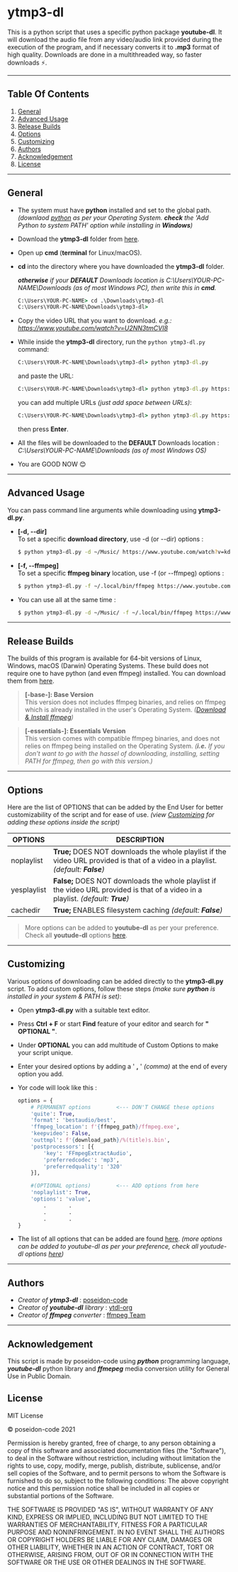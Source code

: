 # **ytmp3-dl**

This is a python script that uses a specific python package **youtube-dl**. It will download the audio file from any video/audio link provided during the execution of the program, and if necessary converts it to **.mp3** format of high quality. Downloads are done in a multithreaded way, so faster downloads ⚡.

---

## **Table Of Contents**

1.  [General](#General)
2.  [Advanced Usage](#Advanced-Usage)
3.  [Release Builds](#Release-Builds)
4.  [Options](#Options)
5.  [Customizing](#Customizing)
6.  [Authors](#Authors)
7.  [Acknowledgement](#Acknowledgement)
8.  [License](#License)

---

<a name="General"></a>

## General

- The system must have **python** installed and set to the global path. _(downlaod [python](https://www.python.org/downloads/) as per your Operating System. **check** the 'Add Python to system PATH' option while installing in **Windows**)_

- Download the **ytmp3-dl** folder from [here](https://github.com/poseidon-code/ytmp3-dl/archive/master.zip 'ytmp3-dl').

- Open up **cmd** (**terminal** for Linux/macOS).

- **cd** into the directory where you have downloaded the **ytmp3-dl** folder.

  _**otherwise** if your **DEFAULT** Downloads location is C:\Users\YOUR-PC-NAME\Downloads (as of most Windows PC), then write this in **cmd**._

  ```cmd
  C:\Users\YOUR-PC-NAME> cd .\Downloads\ytmp3-dl
  C:\Users\YOUR-PC-NAME\Downloads\ytmp3-dl>
  ```

- Copy the video URL that you want to download. _e.g.: https://www.youtube.com/watch?v=U2NN3tmCVI8_

- While inside the **ytmp3-dl** directory, run the `python ytmp3-dl.py` command:

  ```cmd
  C:\Users\YOUR-PC-NAME\Downloads\ytmp3-dl> python ytmp3-dl.py
  ```

  and paste the URL:

  ```cmd
  C:\Users\YOUR-PC-NAME\Downloads\ytmp3-dl> python ytmp3-dl.py https://www.youtube.com/watch?v=U2NN3tmCVI8
  ```

  you can add multiple URLs _(just add space between URLs)_:

  ```cmd
  C:\Users\YOUR-PC-NAME\Downloads\ytmp3-dl> python ytmp3-dl.py https://www.youtube.com/watch?v=U2NN3tmCVI8 https://www.youtube.com/watch?v=kddC4gi72UE
  ```

  then press **Enter**.

- All the files will be downloaded to the **DEFAULT** Downloads location : _C:\Users\YOUR-PC-NAME\Downloads (as of most Windows OS)_

- You are GOOD NOW 😊

---

<a name="Advanced-Usage"></a>

## Advanced Usage

You can pass command line arguments while downloading using **ytmp3-dl.py**.

- **[-d, --dir]** \
  To set a specific **download directory**, use -d (or --dir) options :
  ```bash
  $ python ytmp3-dl.py -d ~/Music/ https://www.youtube.com/watch?v=kddC4gi72UE
  ```

- **[-f, --ffmpeg]** \
  To set a specific **ffmpeg binary** location, use -f (or --ffmpeg) options :
  ```bash
  $ python ytmp3-dl.py -f ~/.local/bin/ffmpeg https://www.youtube.com/watch?v=kddC4gi72UE
  ```

- You can use all at the same time :
  ```bash
  $ python ytmp3-dl.py -d ~/Music/ -f ~/.local/bin/ffmpeg https://www.youtube.com/watch?v=kddC4gi72UE
  ```

---
<a name="Release-Builds"></a>

## Release Builds

The builds of this program is available for 64-bit versions of Linux, Windows, macOS (Darwin) Operating Systems. These build does not require one to have python (and even ffmpeg) installed. You can download them from [here](https://github.com/poseidon-code/ytmp3-dl/releases/tag/v2.1).

> **[-base-]: Base Version** \
  This version does not includes ffmpeg binaries, and relies on ffmpeg which is already installed in the user's Operating System. _([Download & Install ffmpeg](https://ffmpeg.org/download.html))_

> **[-essentials-]: Essentials Version** \
  This version comes with compatible ffmpeg binaries, and does not relies on ffmpeg being installed on the Operating System. _(**i.e.** If you don't want to go with the hassel of downloading, installing, setting PATH for ffmpeg, then go with this version.)_

---

<a name="Options"></a>

## Options

Here are the list of OPTIONS that can be added by the End User for better customizability of the script and for ease of use. _(view [Customizing](#Customizing) for adding these options inside the script)_

| OPTIONS     | DESCRIPTION                                                                                                                        |
| ----------- | ---------------------------------------------------------------------------------------------------------------------------------- |
| noplaylist  | **True;** DOES NOT downloads the whole playlist if the video URL provided is that of a video in a playlist. _(default: **False**)_ |
| yesplaylist | **False;** DOES NOT downloads the whole playlist if the video URL provided is that of a video in a playlist. _(default: **True**)_ |
| cachedir    | **True;** ENABLES filesystem caching _(default: **False**)_|

> More options can be added to **youtube-dl** as per your preference. Check all **youtude-dl** options [here](https://github.com/ytdl-org/youtube-dl#options).

---

<a name="Customizing"></a>

## Customizing

Various options of downloading can be added directly to the **ytmp3-dl.py** script. To add custom options, follow these steps _(make sure **python** is installed in your system & PATH is set)_:

- Open **ytmp3-dl.py** with a suitable text editor.
- Press **Ctrl + F** or start **Find** feature of your editor and search for **" OPTIONAL "**.
- Under **OPTIONAL** you can add multitude of Custom Options to make your script unique.
- Enter your desired options by adding a ' **,** ' _(comma)_ at the end of every option you add.
- Yor code will look like this :

  ```python
  options = {
      # PERMANENT options        <--- DON'T CHANGE these options
      'quite': True,
      'format': 'bestaudio/best',
      'ffmpeg_location': f'{ffmpeg_path}/ffmpeg.exe',
      'keepvideo': False,
      'outtmpl': f'{download_path}/%(title)s.bin',
      'postprocessors': [{
          'key': 'FFmpegExtractAudio',
          'preferredcodec': 'mp3',
          'preferredquality': '320'
      }],

      #(OPTIONAL options)        <--- ADD options from here
      'noplaylist': True,
      'options': 'value',
          .       .
          .       .
          .       .
  }
  ```

- The list of all options that can be added are found [here](#Options). _(more options can be added to youtube-dl as per your preference, check all youtude-dl options [here](https://github.com/ytdl-org/youtube-dl#options))_

---

<a name="Authors"></a>

## Authors

- _Creator of **ytmp3-dl**_ : [poseidon-code](http://github.com/poseidon-code)
- _Creator of **youtube-dl** library_ : [ytdl-org](http://www.github.com/ytdl-org)
- _Creator of **ffmpeg** converter_ : [ffmpeg Team](http://ffmpeg.org)

---

<a name="Acknowledgement"></a>

## Acknowledgement

This script is made by poseidon-code using _**python**_ programming language, _**youtube-dl**_ python library and _**ffmepeg**_ media conversion utility for General Use in Public Domain.

<a name="License"></a>

## License

MIT License

&copy; poseidon-code 2021

Permission is hereby granted, free of charge, to any person obtaining a copy of this software and associated documentation files (the "Software"), to deal in the Software without restriction, including without limitation the rights to use, copy, modify, merge, publish, distribute, sublicense, and/or sell copies of the Software, and to permit persons to whom the Software is furnished to do so, subject to the following conditions:
The above copyright notice and this permission notice shall be included in all copies or substantial portions of the Software.

THE SOFTWARE IS PROVIDED "AS IS", WITHOUT WARRANTY OF ANY KIND, EXPRESS OR IMPLIED, INCLUDING BUT NOT LIMITED TO THE WARRANTIES OF MERCHANTABILITY, FITNESS FOR A PARTICULAR PURPOSE AND NONINFRINGEMENT. IN NO EVENT SHALL THE AUTHORS OR COPYRIGHT HOLDERS BE LIABLE FOR ANY CLAIM, DAMAGES OR OTHER LIABILITY, WHETHER IN AN ACTION OF CONTRACT, TORT OR OTHERWISE, ARISING FROM, OUT OF OR IN CONNECTION WITH THE SOFTWARE OR THE USE OR OTHER DEALINGS IN THE SOFTWARE.
